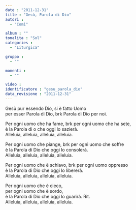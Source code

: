 ```yaml
---
date : "2011-12-31"
title : "Gesù, Parola di Dio"
autori : 
  - "Comi"

album : ""
tonalita : "Sol"
categories : 
  - "Liturgica"

gruppo : 
  - ""

momenti : 
  - ""

video : 
identificatore : "gesu_parola_dio"
data_revisione : "2011-12-31"
---
```

  
  
  
  
  
Gesù pur essendo Dio, si è fatto Uomo  
per esser Parola di Dio, brk Parola di Dio per noi.    
  
  
  
Per ogni uomo che ha fame, brk per ogni uomo che ha sete,  
è la Parola di o che oggi lo sazierà.  
Alleluia, alleluia, alleluia, alleluia.     
  
  
  
  
Per ogni uomo che piange, brk per ogni uomo che soffre  
è la Parola di Dio che oggi lo consolerà.   
Alleluia, alleluia, alleluia, alleluia.  
  
  
  
  
Per ogni uomo che è schiavo, brk per ogni uomo oppresso  
è la Parola di Dio che oggi lo libererà.  
Alleluia, alleluia, alleluia, alleluia.  
  
  
  
  
Per ogni uomo che è cieco,  
per ogni uomo che è sordo,  
è la Parola di Dio che oggi lo guarirà. Rit.  
Alleluia, alleluia, alleluia, alleluia.  
  
  
  
  
  
